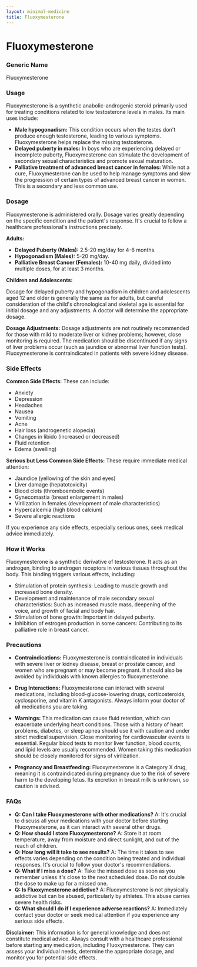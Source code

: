 ```yaml
---
layout: minimal-medicine
title: Fluoxymesterone
---
```


# Fluoxymesterone
### Generic Name
Fluoxymesterone

### Usage
Fluoxymesterone is a synthetic anabolic-androgenic steroid primarily used for treating conditions related to low testosterone levels in males. Its main uses include:

* **Male hypogonadism:** This condition occurs when the testes don't produce enough testosterone, leading to various symptoms. Fluoxymesterone helps replace the missing testosterone.
* **Delayed puberty in males:**  In boys who are experiencing delayed or incomplete puberty, Fluoxymesterone can stimulate the development of secondary sexual characteristics and promote sexual maturation.
* **Palliative treatment of advanced breast cancer in females:**  While not a cure, Fluoxymesterone can be used to help manage symptoms and slow the progression of certain types of advanced breast cancer in women.  This is a secondary and less common use.


### Dosage

Fluoxymesterone is administered orally.  Dosage varies greatly depending on the specific condition and the patient's response.  It's crucial to follow a healthcare professional's instructions precisely.  

**Adults:**

* **Delayed Puberty (Males):** 2.5-20 mg/day for 4-6 months.
* **Hypogonadism (Males):** 5-20 mg/day.
* **Palliative Breast Cancer (Females):** 10-40 mg daily, divided into multiple doses, for at least 3 months.


**Children and Adolescents:**

Dosage for delayed puberty and hypogonadism in children and adolescents aged 12 and older is generally the same as for adults, but careful consideration of the child's chronological and skeletal age is essential for initial dosage and any adjustments.  A doctor will determine the appropriate dosage.

**Dosage Adjustments:**  Dosage adjustments are not routinely recommended for those with mild to moderate liver or kidney problems; however, close monitoring is required.  The medication should be discontinued if any signs of liver problems occur (such as jaundice or abnormal liver function tests). Fluoxymesterone is contraindicated in patients with severe kidney disease.


### Side Effects

**Common Side Effects:**  These can include:

* Anxiety
* Depression
* Headaches
* Nausea
* Vomiting
* Acne
* Hair loss (androgenetic alopecia)
* Changes in libido (increased or decreased)
* Fluid retention
* Edema (swelling)


**Serious but Less Common Side Effects:**  These require immediate medical attention:

* Jaundice (yellowing of the skin and eyes)
* Liver damage (hepatotoxicity)
* Blood clots (thromboembolic events)
* Gynecomastia (breast enlargement in males)
* Virilization in females (development of male characteristics)
* Hypercalcemia (high blood calcium)
* Severe allergic reactions

If you experience any side effects, especially serious ones, seek medical advice immediately.


### How it Works

Fluoxymesterone is a synthetic derivative of testosterone. It acts as an androgen, binding to androgen receptors in various tissues throughout the body. This binding triggers various effects, including:

* Stimulation of protein synthesis:  Leading to muscle growth and increased bone density.
* Development and maintenance of male secondary sexual characteristics: Such as increased muscle mass, deepening of the voice, and growth of facial and body hair.
* Stimulation of bone growth:  Important in delayed puberty.
* Inhibition of estrogen production in some cancers:  Contributing to its palliative role in breast cancer.


### Precautions

* **Contraindications:** Fluoxymesterone is contraindicated in individuals with severe liver or kidney disease, breast or prostate cancer, and women who are pregnant or may become pregnant.  It should also be avoided by individuals with known allergies to fluoxymesterone.
* **Drug Interactions:** Fluoxymesterone can interact with several medications, including blood-glucose-lowering drugs, corticosteroids, cyclosporine, and vitamin K antagonists.  Always inform your doctor of all medications you are taking.
* **Warnings:**  This medication can cause fluid retention, which can exacerbate underlying heart conditions.  Those with a history of heart problems, diabetes, or sleep apnea should use it with caution and under strict medical supervision.  Close monitoring for cardiovascular events is essential. Regular blood tests to monitor liver function, blood counts, and lipid levels are usually recommended.  Women taking this medication should be closely monitored for signs of virilization.

* **Pregnancy and Breastfeeding:** Fluoxymesterone is a Category X drug, meaning it is contraindicated during pregnancy due to the risk of severe harm to the developing fetus.  Its excretion in breast milk is unknown, so caution is advised.

### FAQs

* **Q: Can I take Fluoxymesterone with other medications?** A:  It's crucial to discuss all your medications with your doctor before starting Fluoxymesterone, as it can interact with several other drugs.
* **Q: How should I store Fluoxymesterone?** A: Store it at room temperature, away from moisture and direct sunlight, and out of the reach of children.
* **Q: How long will it take to see results?** A: The time it takes to see effects varies depending on the condition being treated and individual responses.  It's crucial to follow your doctor's recommendations.
* **Q: What if I miss a dose?** A:  Take the missed dose as soon as you remember unless it's close to the next scheduled dose. Do not double the dose to make up for a missed one.
* **Q: Is Fluoxymesterone addictive?** A: Fluoxymesterone is not physically addictive but can be abused, particularly by athletes. This abuse carries severe health risks.
* **Q: What should I do if I experience adverse reactions?** A:  Immediately contact your doctor or seek medical attention if you experience any serious side effects.


**Disclaimer:** This information is for general knowledge and does not constitute medical advice. Always consult with a healthcare professional before starting any medication, including Fluoxymesterone. They can assess your individual needs, determine the appropriate dosage, and monitor you for potential side effects.
